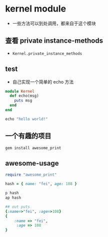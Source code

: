 # kernel module
- 一些方法可以到处调用，都来自于这个模块

## 查看 private instance-methods
- `Kernel.private_instance_methods`

## test 
- 自己实现一个简单的 echo 方法

```rb
module Kernel
  def echo(msg)
    puts msg
  end
end

echo "hello world!"
```

## 一个有趣的项目
```shell
gem install awesome_print
```

## awesome-usage
```rb
require "awesome_print"

hash = { name: "fei", age: 108 }

p hash
ap hash

## out puts
{:name=>"fei", :age=>108}
{
    :name => "fei",
     :age => 108
}
```